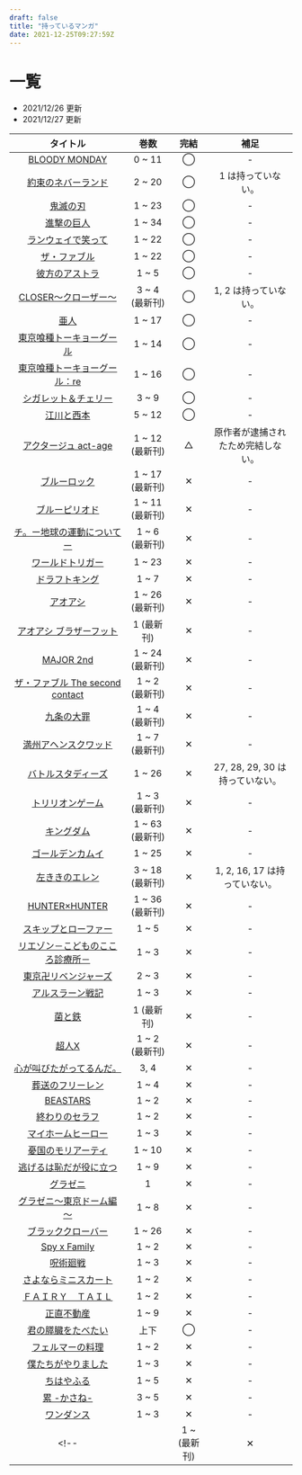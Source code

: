 ```yaml
---
draft: false
title: "持っているマンガ"
date: 2021-12-25T09:27:59Z
---
```


# 一覧

- 2021/12/26 更新
- 2021/12/27 更新

| タイトル | 巻数 | 完結 | 補足 |
| :---: | :---: | :---: | :---: |
| [BLOODY MONDAY](https://kc.kodansha.co.jp/product?item=0000012265) | 0 ~ 11 | ◯ | - |
| [約束のネバーランド](https://www.shonenjump.com/j/rensai/list/neverland.html) | 2 ~ 20 | ◯ | 1 は持っていない。 |
| [鬼滅の刃](https://www.shonenjump.com/j/rensai/list/kimetsu.html) | 1 ~ 23 | ◯ | - |
| [進撃の巨人](https://shingeki.net/#/) | 1 ~ 34 | ◯ | - |
| [ランウェイで笑って](https://kc.kodansha.co.jp/title?code=1000029726) | 1 ~ 22 | ◯ | - |
| [ザ・ファブル](https://yanmaga.jp/comics/%E3%82%B6_%E3%83%95%E3%82%A1%E3%83%96%E3%83%AB) | 1 ~ 22 | ◯ | - |
| [彼方のアストラ](https://www.shonenjump.com/j/rensai/list/kanatano.html) | 1 ~ 5 | ◯ | - |
| [CLOSER～クローザー～](https://www.nihonbungeisha.co.jp/search/?search_keyword=CLOSER&x=0&y=0 ) | 3 ~ 4 (最新刊) | ◯ | 1, 2 は持っていない。 |
| [亜人](https://kc.kodansha.co.jp/title?code=1000006191) | 1 ~ 17 | ◯ | - |
| [東京喰種トーキョーグール](https://youngjump.jp/tokyoghoul/tg/) | 1 ~ 14 | ◯ | - |
| [東京喰種トーキョーグール：re](https://youngjump.jp/tokyoghoul/re/chara/index2.html) | 1 ~ 16 | ◯ | - |
| [シガレット＆チェリー](https://www.akitashoten.co.jp/comics/4253239315) | 3 ~ 9 | ◯ | - |
| [江川と西本](https://bigcomicbros.net/work/6153/) | 5 ~ 12 | ◯ | - |
| [アクタージュ act-age](https://www.shonenjump.com/j/rensai/act-age.html) | 1 ~ 12 (最新刊) | △ | 原作者が逮捕されたため完結しない。 |
| [ブルーロック](https://pocket.shonenmagazine.com/episode/10834108156632602988) | 1 ~ 17 (最新刊) | ✕ | - |
| [ブルーピリオド](https://afternoon.kodansha.co.jp/c/blueperiod.html) | 1 ~ 11 (最新刊) | ✕ | - |
| [チ。ー地球の運動についてー](https://bigcomicbros.net/work/35171/) | 1 ~ 6 (最新刊) | ✕ | - |
| [ワールドトリガー](https://www.shonenjump.com/j/rensai/list/world_2.html) | 1 ~ 23 | ✕ | - |
| [ドラフトキング](http://grandjump.shueisha.co.jp/manga/draftking.html) | 1 ~ 7 | ✕ | - |
| [アオアシ](https://bigcomicbros.net/work/6196/) | 1 ~ 26 (最新刊) | ✕ | - |
| [アオアシ ブラザーフット](https://bigcomicbros.net/work/57298/) | 1 (最新刊) | ✕ | - |
| [MAJOR 2nd](https://websunday.net/work/722/) | 1 ~ 24 (最新刊) | ✕ | - |
| [ザ・ファブル The second contact](https://yanmaga.jp/comics/%E3%82%B6_%E3%83%95%E3%82%A1%E3%83%96%E3%83%AB_The_second_contact) | 1 ~ 2 (最新刊) | ✕ | - |
| [九条の大罪](https://bigcomicbros.net/work/35215/) | 1 ~ 4 (最新刊) | ✕ | - |
| [満州アヘンスクワッド](https://yanmaga.jp/comics/%E6%BA%80%E5%B7%9E%E3%82%A2%E3%83%98%E3%83%B3%E3%82%B9%E3%82%AF%E3%83%AF%E3%83%83%E3%83%89) | 1 ~ 7 (最新刊) | ✕ | - |
| [バトルスタディーズ](https://kc.kodansha.co.jp/title?code=1000025521) | 1 ~ 26 | ✕ | 27, 28, 29, 30 は持っていない。 |
| [トリリオンゲーム](https://bigcomicbros.net/comics/69965/) | 1 ~ 3 (最新刊) | ✕ | - |
| [キングダム](https://youngjump.jp/kingdom/) | 1 ~ 63 (最新刊) | ✕ | - |
| [ゴールデンカムイ](https://youngjump.jp/goldenkamuy/) | 1 ~ 25 | ✕ | - |
| [左ききのエレン](https://shonenjumpplus.com/episode/13932016480029111789) | 3 ~ 18 (最新刊) | ✕ | 1, 2, 16, 17 は持っていない。 |
| [HUNTER×HUNTER](https://www.shonenjump.com/j/rensai/hunter.html) | 1 ~ 36 (最新刊) | ✕ | - |
| [スキップとローファー](https://afternoon.kodansha.co.jp/c/skiptoloafer/) | 1 ~ 5 | ✕ | - |
| [リエゾン－こどものこころ診療所－](https://morning.kodansha.co.jp/c/liaison.html) | 1 ~ 3 | ✕ | - |
| [東京卍リベンジャーズ](https://shonenmagazine.com/special_page/tokyorevengers) | 2 ~ 3 | ✕ | - |
| [アルスラーン戦記](https://kc.kodansha.co.jp/title?code=1000006649) | 1 ~ 3 | ✕ | - |
| [菌と鉄](https://pocket.shonenmagazine.com/episode/3269632237276098910) | 1 (最新刊) | ✕ | - |
| [超人X](https://tonarinoyj.jp/episode/3269754496306260379) | 1 ~ 2 (最新刊) | ✕ | - |
| [心が叫びたがってるんだ。](https://csbs.shogakukan.co.jp/waitfree/detail?book_group_id=9826) | 3, 4 | ✕ | - |
| [葬送のフリーレン](https://www.shogakukan.co.jp/books/09850180) | 1 ~ 4 | ✕ | - |
| [BEASTARS](https://www.akitashoten.co.jp/works/beastars/) | 1 ~ 2 | ✕ | - |
| [終わりのセラフ](https://jumpsq.shueisha.co.jp/rensai/owarinoseraph/) | 1 ~ 2 | ✕ | - |
| [マイホームヒーロー](https://magazine.yanmaga.jp/c/myhomehero/) | 1 ~ 3 | ✕ | - |
| [憂国のモリアーティ](https://jumpsq.shueisha.co.jp/rensai/moriarty/) | 1 ~ 10 | ✕ | - |
| [逃げるは恥だが役に立つ](https://kc.kodansha.co.jp/product?item=0000036370) | 1 ~ 9 | ✕ | - |
| [グラゼニ](http://morning.moae.jp/lineup/109) | 1 | ✕ | - |
| [グラゼニ～東京ドーム編～]() | 1 ~ 8 | ✕ | - |
| [ブラッククローバー](https://www.shonenjump.com/j/rensai/bclover.html) | 1 ~ 26 | ✕ | - |
| [Spy x Family](https://shonenjumpplus.com/episode/10834108156648240735) | 1 ~ 2 | ✕ | - |
| [呪術廻戦](https://www.shonenjump.com/j/rensai/jujutsu.html) | 1 ~ 3 | ✕ | - |
| [さよならミニスカート](https://shonenjumpplus.com/episode/10834108156632735347) | 1 ~ 2 | ✕ | - |
| [ＦＡＩＲＹ　ＴＡＩＬ](https://kc.kodansha.co.jp/title?code=1000002520) | 1 ~ 2 | ✕ | - |
| [正直不動産](https://bigcomicbros.net/work/6319/) | 1 ~ 9 | ✕ | - |
| [君の膵臓をたべたい](https://www.futabasha.co.jp/booksdb/book/bookview/978-4-575-84925-7.html) | 上下 | ◯ | - |
| [フェルマーの料理](https://gmaga.co/c/fermatnoryouri/) | 1 ~ 2 | ✕ | - |
| [僕たちがやりました](https://kc.kodansha.co.jp/product?item=0000016248) | 1 ~ 3 | ✕ | - |
| [ちはやふる](https://kc.kodansha.co.jp/title?code=1000003555) | 1 ~ 5 | ✕ | - |
| [累 -かさね-](https://evening.kodansha.co.jp/c/kasane.html) | 3 ~ 5 | ✕ | - |
| [ワンダンス](https://afternoon.kodansha.co.jp/c/wondance.html) | 1 ~ 3 | ✕ | - |
<!-- | []() | 1 ~  (最新刊) | ✕ | - | -->
